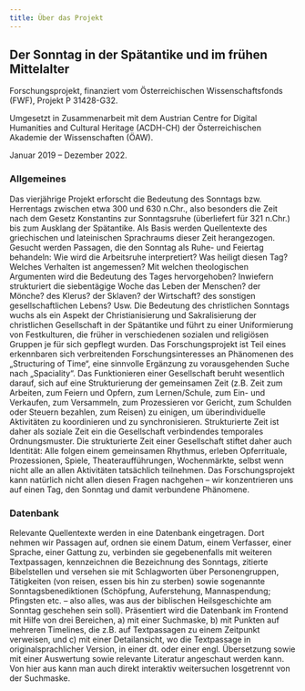 ```yaml
---
title: Über das Projekt
---
```

## Der Sonntag in der Spätantike und im frühen Mittelalter

Forschungsprojekt, finanziert vom Österreichischen Wissenschaftsfonds (FWF), Projekt P 31428-G32.

Umgesetzt in Zusammenarbeit mit dem Austrian Centre for Digital Humanities and Cultural Heritage (ACDH-CH) der Österreichischen Akademie der Wissenschaften (ÖAW).

Januar 2019 – Dezember 2022.

### Allgemeines

Das vierjährige Projekt erforscht die Bedeutung des Sonntags bzw. Herrentags zwischen etwa 300 und 630 n.Chr., also besonders die Zeit nach dem Gesetz Konstantins zur Sonntagsruhe (überliefert für 321 n.Chr.) bis zum Ausklang der Spätantike. Als Basis werden Quellentexte des griechischen und lateinischen Sprachraums dieser Zeit herangezogen. Gesucht werden Passagen, die den Sonntag als Ruhe- und Feiertag behandeln: Wie wird die Arbeitsruhe interpretiert? Was heiligt diesen Tag? Welches Verhalten ist angemessen? Mit welchen theologischen Argumenten wird die Bedeutung des Tages hervorgehoben? Inwiefern strukturiert die siebentägige Woche das Leben der Menschen? der Mönche? des Klerus? der Sklaven? der Wirtschaft? des sonstigen gesellschaftlichen Lebens? Usw.
Die Bedeutung des christlichen Sonntags wuchs als ein Aspekt der Christianisierung und Sakralisierung der christlichen Gesellschaft in der Spätantike und führt zu einer Uniformierung von Festkulturen, die früher in verschiedenen sozialen und religiösen Gruppen je für sich gepflegt wurden. Das Forschungsprojekt ist Teil eines erkennbaren sich verbreitenden Forschungsinteresses an Phänomenen des „Structuring of Time“, eine sinnvolle Ergänzung zu vorausgehenden Suche nach „Spaciality“. Das Funktionieren einer Gesellschaft beruht wesentlich darauf, sich auf eine Strukturierung der gemeinsamen Zeit (z.B. Zeit zum Arbeiten, zum Feiern und Opfern, zum Lernen/Schule, zum Ein- und Verkaufen, zum Versammeln, zum Prozessieren vor Gericht, zum Schulden oder Steuern bezahlen, zum Reisen) zu einigen, um überindividuelle Aktivitäten zu koordinieren und zu synchronisieren. Strukturierte Zeit ist daher als soziale Zeit ein die Gesellschaft verbindendes temporales Ordnungsmuster. Die strukturierte Zeit einer Gesellschaft stiftet daher auch Identität: Alle folgen einem gemeinsamen Rhythmus, erleben Opferrituale, Prozessionen, Spiele, Theateraufführungen, Wochenmärkte, selbst wenn nicht alle an allen Aktivitäten tatsächlich teilnehmen. 
Das Forschungsprojekt kann natürlich nicht allen diesen Fragen nachgehen – wir konzentrieren uns auf einen Tag, den Sonntag und damit verbundene Phänomene.

### Datenbank

Relevante Quellentexte werden in eine Datenbank eingetragen. Dort nehmen wir Passagen auf, ordnen sie einem Datum, einem Verfasser, einer Sprache, einer Gattung zu, verbinden sie gegebenenfalls mit weiteren Textpassagen, kennzeichnen die Bezeichnung des Sonntags, zitierte Bibelstellen und versehen sie mit Schlagworten über Personengruppen, Tätigkeiten (von reisen, essen bis hin zu sterben) sowie sogenannte Sonntagsbenediktionen (Schöpfung, Auferstehung, Mannaspendung; Pfingsten etc. – also alles, was aus der biblischen Heilsgeschichte am Sonntag geschehen sein soll). 
Präsentiert wird die Datenbank im Frontend mit Hilfe von drei Bereichen, a) mit einer Suchmaske, b) mit Punkten auf mehreren Timelines, die z.B. auf Textpassagen zu einem Zeitpunkt verweisen, und c) mit einer Detailansicht, wo die Textpassage in originalsprachlicher Version, in einer dt. oder einer engl. Übersetzung sowie mit einer Auswertung sowie relevante Literatur angeschaut werden kann. Von hier aus kann man auch direkt interaktiv weitersuchen losgetrennt von der Suchmaske.